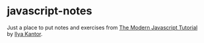 # javascript-notes
Just a place to put notes and exercises from [The Modern Javascript Tutorial](https://javascript.info/) by [Ilya Kantor](https://github.com/javascript-tutorial).

